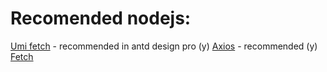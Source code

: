 


# Recomended nodejs:
[Umi fetch](https://github.com/umijs/umi-request) - recommended in antd design pro (y)
[Axios](https://github.com/axios/axios) - recommended (y)
[Fetch](https://github.com/github/fetch)

